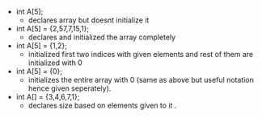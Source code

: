 -  int A[5];
	- declares array but doesnt initialize it 
- int A[5] = {2,57,7,15,1}; 
 	- declares and initialized the array completely 
- int A[5] = {1,2};
	- initialized first two indices with given elements and rest of them are initialized with 0 
- int A[5] = {0};
	- initializes the entire array with 0 (same as above but useful notation hence given seperately).
- int A[] = {3,4,6,7,1};
	- declares size based on elements given to it .